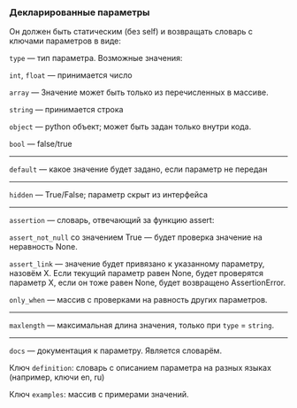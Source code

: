 ### Декларированные параметры

Он должен быть статическим (без self) и возвращать словарь с ключами параметров в виде:

`type` — тип параметра. Возможные значения:

`int`, `float` — принимается число

`array` — Значение может быть только из перечисленных в массиве.

`string` — принимается строка

`object` — python объект; может быть задан только внутри кода.

`bool` — false/true

---

`default` — какое значение будет задано, если параметр не передан

---

`hidden` — True/False; параметр скрыт из интерфейса

---

`assertion` — словарь, отвечающий за функцию assert:

`assert_not_null` со значением True — будет проверка значение на неравность None.

`assert_link` — значение будет привязано к указанному параметру, назовём X. Если текущий параметр равен None, будет проверятся параметр X, если он тоже равен None, будет возвращено AssertionError.

`only_when` — массив с проверками на равность других параметров.

---

`maxlength` — максимальная длина значения, только при `type` = `string`. 

---

`docs` — документация к параметру. Является словарём.

Ключ `definition`: словарь с описанием параметра на разных языках (например, ключи en, ru)

Ключ `examples`: массив с примерами значений.
